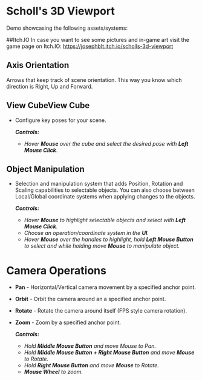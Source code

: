 # Scholl's 3D Viewport
Demo  showcasing the following assets/systems:

##Itch.IO
In case you want to see some pictures and in-game art visit the game page on Itch.IO: https://josephblt.itch.io/scholls-3d-viewport

## Axis Orientation
Arrows that keep track of scene orientation.  This way you know which direction is Right, Up and Forward.

## View CubeView Cube
- Configure key poses for your scene.

  ***Controls:***
    - *Hover **Mouse** over the cube and select the desired pose with **Left Mouse Click***.

## Object Manipulation
- Selection and manipulation system that adds Position, Rotation and Scaling capabilities to selectable objects. You can also choose between Local/Global coordinate systems when applying changes to the objects.

  ***Controls:***
    - *Hover **Mouse** to highlight selectable objects and select with **Left Mouse Click**.*
    - *Choose an operation/coordinate system in the **UI**.*
    - *Hover **Mouse** over the handles to highlight, hold **Left Mouse Button** to select  and while holding move **Mouse** to manipulate object.*

# Camera Operations
- **Pan** - Horizontal/Vertical camera movement by a specified anchor point.
- **Orbit** - Orbit the camera around an a specified  anchor point.
- **Rotate** - Rotate the camera around itself (FPS style camera rotation).
- **Zoom** - Zoom by a specified anchor point.

  ***Controls:***
    - *Hold **Middle Mouse Button** and move Mouse to Pan.*
    - *Hold **Middle Mouse Button + Right Mouse Button** and move **Mouse** to Rotate.*
    - *Hold **Right Mouse Button** and move **Mouse** to Rotate.*
    - ***Mouse Wheel** to zoom.*
